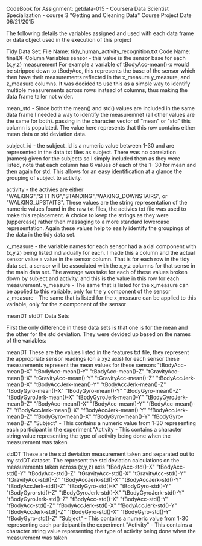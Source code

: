 CodeBook for Assignment: getdata-015 - Coursera Data Scientist Specialization - course 3 "Getting and Cleaning Data" Course Project Date 06/21/2015

The following details the variables assigned and used with each data frame or data object used in the execution of this project


Tidy Data Set: File Name: tidy_human_activity_recognition.txt Code Name: finalDF Column Variables sensor - this value is the sensor base for each (x,y,z) measurement For example a variable of tBodyAcc-mean()-x would be stripped down to tBodyAcc, this represents the base of the sensor which then have their measurements reflected in the x_measure y_measure, and z_measure columns. It was decided to use this as a simple way to identify multiple measurements across rows instead of columns, thus making the data frame taller not wider.

mean_std - Since both the mean() and std() values are included in the same data frame I needed a way to identify the measuremnet (all other values are the same for both). passing in the character vector of "mean" or "std" this column is populated. The value here represents that this row contains either mean data or std deviation data.

subject_id - the subject_id is a numeric value between 1-30 and are represented in the data txt files as subject. There was no correlation (names) given for the subjects so I simply included them as they were listed, note that each column has 6 values of each of the 1- 30 for mean and then again for std. This allows for an easy identification at a glance the grouping of subject to activity.

activity - the activies are either "WALKING","SITTING","STANDING","WAKING_DOWNSTAIRS", or "WALKING_UPSTAITS". These values are the string representation of the numeric values found in the raw txt files, the activies txt file was used to make this replacement. A choice to keep the strings as they were (uppercase) rather then massaging to a more standard lowercase representation. Again these values help to easily identify the groupings of the data in the tidy data set.

x_measure - the variable names for each sensor had a axial component with (x,y,z) being listed individually for each. I made this a column and the actual sensor value a value in the sensor column. That is for each row in the tidy data set, a sensor will be associated with the x,y,z columns for that sense in the main data set. The average was take for each of these values broken down by subject and activity, and this is the value in this row for each measurement. y_measure - The same that is listed for the x_measure can be applied to this variable, only for the y component of the sensor z_measure - The same that is listed for the x_measure can be applied to this variable, only for the z component of the sensor


meanDT stdDT Data Sets

First the only difference in these data sets is that one is for the mean and the other for the std deviation. They were devided up based on the names of the variables:

meanDT These are the values listed in the features txt file, they represent the appropriate sensor readings (on a xyz axis) for each sensor these measurements represent the mean values for these sensors "tBodyAcc-mean()-X" "tBodyAcc-mean()-Y" "tBodyAcc-mean()-Z"
 "tGravityAcc-mean()-X" "tGravityAcc-mean()-Y" "tGravityAcc-mean()-Z"
 "tBodyAccJerk-mean()-X" "tBodyAccJerk-mean()-Y" "tBodyAccJerk-mean()-Z"
 "tBodyGyro-mean()-X" "tBodyGyro-mean()-Y" "tBodyGyro-mean()-Z"
 "tBodyGyroJerk-mean()-X" "tBodyGyroJerk-mean()-Y" "tBodyGyroJerk-mean()-Z" "fBodyAcc-mean()-X" "fBodyAcc-mean()-Y" "fBodyAcc-mean()-Z"
 "fBodyAccJerk-mean()-X" "fBodyAccJerk-mean()-Y" "fBodyAccJerk-mean()-Z"
 "fBodyGyro-mean()-X" "fBodyGyro-mean()-Y" "fBodyGyro-mean()-Z"
 "Subject" - This contains a numeric value from 1-30 representing each participant in the experiment
 "Activity - This contains a character string value representing the type of activity being done when the measurement was taken

stdDT These are the std deviation measurement taken and separated out to my stdDT dataset. The represent the std deviation calculations on the measurements taken across (x,y,z) axis "tBodyAcc-std()-X" "tBodyAcc-std()-Y" "tBodyAcc-std()-Z"
 "tGravityAcc-std()-X" "tGravityAcc-std()-Y" "tGravityAcc-std()-Z"
 "tBodyAccJerk-std()-X" "tBodyAccJerk-std()-Y" "tBodyAccJerk-std()-Z"
 "tBodyGyro-std()-X" "tBodyGyro-std()-Y" "tBodyGyro-std()-Z"
 "tBodyGyroJerk-std()-X" "tBodyGyroJerk-std()-Y" "tBodyGyroJerk-std()-Z" "fBodyAcc-std()-X" "fBodyAcc-std()-Y" "fBodyAcc-std()-Z"
 "fBodyAccJerk-std()-X" "fBodyAccJerk-std()-Y" "fBodyAccJerk-std()-Z"
 "fBodyGyro-std()-X" "fBodyGyro-std()-Y" "fBodyGyro-std()-Z"
 "Subject" - This contains a numeric value from 1-30 representing each participant in the experiment
 "Activity" - This contains a character string value representing the type of activity being done when the measurement was taken
